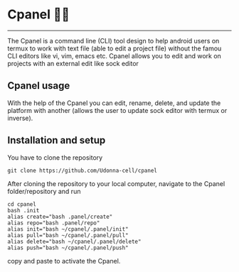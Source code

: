 # Cpanel 👩‍💻
***
The Cpanel is a command line (CLI) tool design to help android users on termux to work with text file (able to edit a project file) without the famou CLI
editors like vi, vim, emacs etc.
Cpanel allows you to edit and work on projects with an external edit like sock editor

## Cpanel usage
With the help of the Cpanel you can edit, rename, delete, and update the platform with another (allows the user to update sock editor with termux or inverse).

## Installation and setup
You have to clone the repository
```
git clone https://github.com/Udonna-cell/cpanel
```
After cloning the repository to your local computer, navigate to the Cpanel folder/repository and run  
```
cd cpanel
bash .init
alias create="bash .panel/create"
alias repo="bash .panel/repo"
alias init="bash ~/cpanel/.panel/init"
alias pull="bash ~/cpanel/.panel/pull"
alias delete="bash ~/cpanel/.panel/delete"
alias push="bash ~/cpanel/.panel/push"
```
copy and paste to activate the Cpanel.

